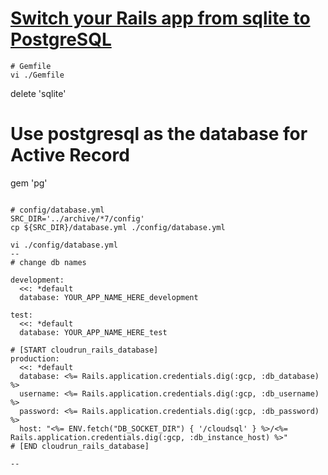 
# [Switch your Rails app from sqlite to PostgreSQL](https://medium.com/@rossabaker/switch-your-rails-app-from-sqlite-to-postgresql-a0474a29af20)
```
# Gemfile
vi ./Gemfile
```
delete 'sqlite'

# Use postgresql as the database for Active Record
gem 'pg'

```

# config/database.yml
SRC_DIR='../archive/*7/config'
cp ${SRC_DIR}/database.yml ./config/database.yml

vi ./config/database.yml
--
# change db names
​
development:
  <<: *default
  database: YOUR_APP_NAME_HERE_development
​
test:
  <<: *default
  database: YOUR_APP_NAME_HERE_test

# [START cloudrun_rails_database]
production:
  <<: *default
  database: <%= Rails.application.credentials.dig(:gcp, :db_database) %>
  username: <%= Rails.application.credentials.dig(:gcp, :db_username) %>
  password: <%= Rails.application.credentials.dig(:gcp, :db_password) %>
  host: "<%= ENV.fetch("DB_SOCKET_DIR") { '/cloudsql' } %>/<%= Rails.application.credentials.dig(:gcp, :db_instance_host) %>"
# [END cloudrun_rails_database]

--

```

